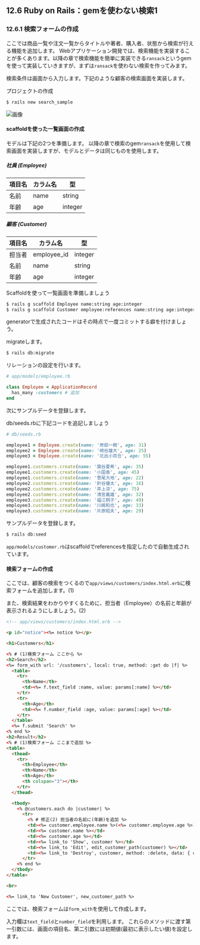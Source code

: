 ## 12.6 Ruby on Rails：gemを使わない検索1

### 12.6.1 検索フォームの作成

ここでは商品一覧や注文一覧からタイトルや著者、購入者、状態から検索が行える機能を追加します。
Webアプリケーション開発では、検索機能を実装することが多くあります。以降の章で検索機能を簡単に実装できる`ransack`というgemを使って実装していきますが、まずは`ransack`を使わない検索を作ってみます。

検索条件は画面から入力します。下記のような顧客の検索画面を実装します。

プロジェクトの作成

```sh
$ rails new search_sample
```

![画像](images/12-6-1-1.png)

#### scaffoldを使った一覧画面の作成

モデルは下記の2つを準備します。
以降の章で検索のgem`ransack`を使用して検索画面を実装しますが、モデルとデータは同じものを使用します。

##### 社員 (Employee)
|項目名|カラム名|型|
|---|---|---|
|名前|name|string|
|年齢|age|integer|

##### 顧客 (Customer)
|項目名|カラム名|型|
|---|---|---|
|担当者|employee_id|integer|
|名前|name|string|
|年齢|age|integer|

Scaffoldを使って一覧画面を準備しましょう

```sh
$ rails g scaffold Employee name:string age:integer
$ rails g scaffold Customer employee:references name:string age:integer
```

generatorで生成されたコードはその時点で一度コミットする癖を付けましょう。

migrateします。

```sh
$ rails db:migrate
```

リレーションの設定を行います。

```rb
# app/models/employee.rb

class Employee < ApplicationRecord
  has_many :customers # 追加
end
```

次にサンプルデータを登録します。

db/seeds.rbに下記コードを追記しましょう

```rb
# db/seeds.rb

employee1 = Employee.create(name: '岸部一樹', age: 31)
employee2 = Employee.create(name: '崎谷雄大', age: 25)
employee3 = Employee.create(name: '北出小百合', age: 55)

employee1.customers.create(name: '猿谷夏希', age: 35)
employee1.customers.create(name: '小国香', age: 45)
employee1.customers.create(name: '菅尾大地', age: 22)
employee2.customers.create(name: '針谷優太', age: 16)
employee2.customers.create(name: '井上涼', age: 75)
employee2.customers.create(name: '清宮義雄', age: 32)
employee3.customers.create(name: '福江桐子', age: 49)
employee3.customers.create(name: '川嶋和也', age: 33)
employee3.customers.create(name: '片原昭夫', age: 29)
```

サンプルデータを登録します。

```sh
$ rails db:seed
```

`app/models/customer.rb`はscaffoldでreferencesを指定したので自動生成されています。

#### 検索フォームの作成
ここでは、顧客の検索をつくるので`app/views/customers/index.html.erb`に検索フォームを追加します。(1)

また、検索結果をわかりやすくるために、担当者（Employee）の名前と年齢が表示されるようにしましょう。(2)


```html
<!-- app/views/customers/index.html.erb -->

<p id="notice"><%= notice %></p>

<h1>Customers</h1>

<% # (1)検索フォーム ここから %>
<h2>Search</h2>
<%= form_with url: '/customers', local: true, method: :get do |f| %>
  <table>
    <tr>
      <th>Name</th>
      <td><%= f.text_field :name, value: params[:name] %></td>
    </tr>
    <tr>
      <th>Age</th>
      <td><%= f.number_field :age, value: params[:age] %></td>
    </tr>
  </table>
  <%= f.submit 'Search' %>
<% end %>
<h2>Result</h2>
<% # (1)検索フォーム ここまで追加 %>
<table>
  <thead>
    <tr>
      <th>Employee</th>
      <th>Name</th>
      <th>Age</th>
      <th colspan="3"></th>
    </tr>
  </thead>

  <tbody>
    <% @customers.each do |customer| %>
      <tr>
        <% # 修正(2) 担当者の名前に(年齢)を追加 %>
        <td><%= customer.employee.name %>(<%= customer.employee.age %>)</td>
        <td><%= customer.name %></td>
        <td><%= customer.age %></td>
        <td><%= link_to 'Show', customer %></td>
        <td><%= link_to 'Edit', edit_customer_path(customer) %></td>
        <td><%= link_to 'Destroy', customer, method: :delete, data: { confirm: 'Are you sure?' } %></td>
      </tr>
    <% end %>
  </tbody>
</table>

<br>

<%= link_to 'New Customer', new_customer_path %>
```

ここでは、検索フォームは`form_with`を使用して作成します。

入力欄は`text_field`と`number_field`を利用します。
これらのメソッドに渡す第一引数には、画面の項目名、第二引数には初期値(最初に表示したい値)を設定します。
